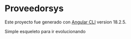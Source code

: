 # Proveedorsys

Este proyecto fue generado con [Angular CLI](https://github.com/angular/angular-cli) version 18.2.5.

Simple esqueleto para ir evolucionando
